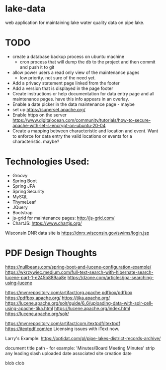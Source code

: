 # lake-data
web application for maintaining lake water quality data on pipe lake.

# TODO
 - create a database backup process on ubuntu machine
    - cron process that will dump the db to the project and then commit and push it to git
 - allow power users a read only view of the maintenance pages
    - low priority. not sure of the need yet.
  - Add a privacy statement page linked from the footer
  - Add a version that is displayed in the page footer
  - Create instructions or help documentation for data entry page and all maintenance pages. have this info appears in an overlay.
  - Enable a date picker in the data maintenance page - maybe
  - set up https://superset.apache.org/
  - Enable https on the server https://www.digitalocean.com/community/tutorials/how-to-secure-apache-with-let-s-encrypt-on-ubuntu-20-04
  - Create a mapping between characteristic and location and event. Want to enforce for data entry the valid locations or events for a characteristic. maybe?


# Technologies Used:
- Groovy
- Spring Boot
- Spring JPA
- Spring Security
- MySQL
- ThymeLeaf
- JQuery
- Bootstrap
- js-grid for maintenance pages: http://js-grid.com/
- ChartJS: https://www.chartjs.org/

Wisconsin DNR data site is https://dnrx.wisconsin.gov/swims/login.jsp

# PDF Design Thoughts
https://nullbeans.com/spring-boot-and-lucene-configuration-example/
https://wkrzywiec.medium.com/full-text-search-with-hibernate-search-lucene-part-1-e245b889aa8e
https://dzone.com/articles/jpa-searching-using-lucene


https://mvnrepository.com/artifact/org.apache.pdfbox/pdfbox
https://pdfbox.apache.org/
https://tika.apache.org/
https://lucene.apache.org/solr/guide/6_6/uploading-data-with-solr-cell-using-apache-tika.html
https://lucene.apache.org/index.html
https://lucene.apache.org/solr/

https://mvnrepository.com/artifact/com.itextpdf/itextpdf
https://itextpdf.com/en Licensing issues with iText now.

Larry's Example: https://optidat.com/pl/pipe-lakes-district-records-archive/

document title
path - for example: 'Minutes/Board Meeting Minutes' strip any leading slash
uploaded date
associated site
creation date

blob
clob